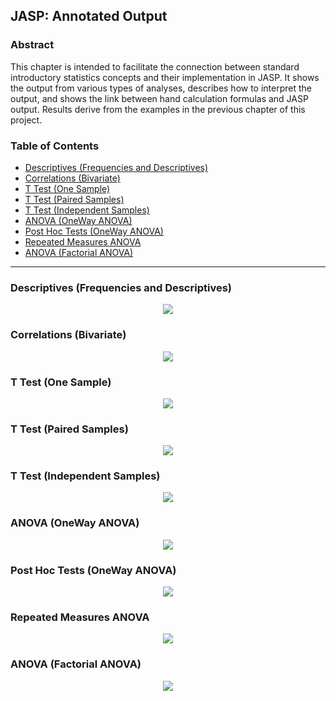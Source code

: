 ## JASP: Annotated Output

### Abstract

This chapter is intended to facilitate the connection between standard introductory statistics concepts and their implementation in JASP. It shows the output from various types of analyses, describes how to interpret the output, and shows the link between hand calculation formulas and JASP output. Results derive from the examples in the previous chapter of this project.

### Table of Contents

- [Descriptives (Frequencies and Descriptives)](#descriptives-frequencies-and-descriptives)
- [Correlations (Bivariate)](#correlations-bivariate)
- [T Test (One Sample)](#t-test-one-sample)
- [T Test (Paired Samples)](#t-test-paired-samples)
- [T Test (Independent Samples)](#t-test-independent-samples)
- [ANOVA (OneWay ANOVA)](#anova-oneway-anova)
- [Post Hoc Tests (OneWay ANOVA)](#post-hoc-tests-oneway-anova)
- [Repeated Measures ANOVA](#repeated-measures-anova)
- [ANOVA (Factorial ANOVA)](#anova-factorial-anova)

---

### Descriptives (Frequencies and Descriptives)

<p align="center"><kbd><img src="page3.png"></kbd></p>

### Correlations (Bivariate)

<p align="center"><kbd><img src="page4.png"></kbd></p>

### T Test (One Sample)

<p align="center"><kbd><img src="page5.png"></kbd></p>

### T Test (Paired Samples)

<p align="center"><kbd><img src="page6.png"></kbd></p>

### T Test (Independent Samples)

<p align="center"><kbd><img src="page7.png"></kbd></p>

### ANOVA (OneWay ANOVA)

<p align="center"><kbd><img src="page8.png"></kbd></p>

### Post Hoc Tests (OneWay ANOVA)

<p align="center"><kbd><img src="page9.png"></kbd></p>

### Repeated Measures ANOVA

<p align="center"><kbd><img src="page10.png"></kbd></p>

### ANOVA (Factorial ANOVA)

<p align="center"><kbd><img src="page11.png"></kbd></p>
